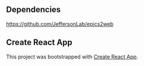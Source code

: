 ## Dependencies

https://github.com/JeffersonLab/epics2web


## Create React App
This project was bootstrapped with [Create React App](https://github.com/facebook/create-react-app).
